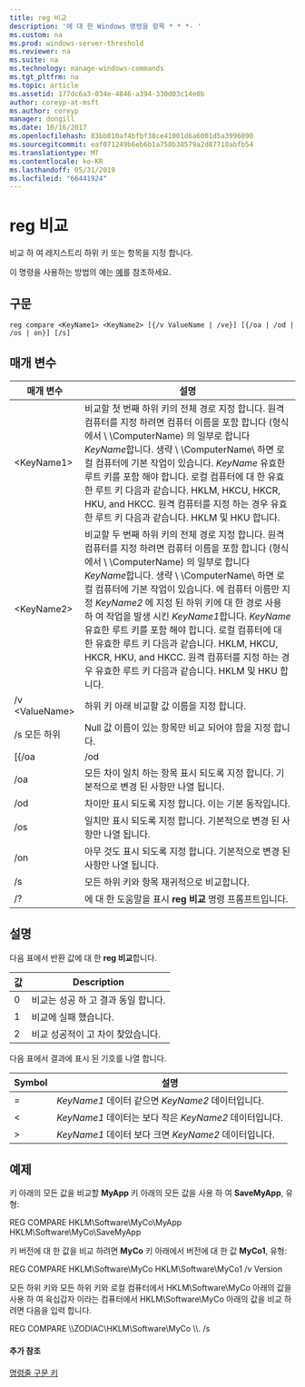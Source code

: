 ```yaml
---
title: reg 비교
description: '에 대 한 Windows 명령을 항목 * * *- '
ms.custom: na
ms.prod: windows-server-threshold
ms.reviewer: na
ms.suite: na
ms.technology: manage-windows-commands
ms.tgt_pltfrm: na
ms.topic: article
ms.assetid: 177dc6a3-034e-4846-a394-330d03c14e0b
author: coreyp-at-msft
ms.author: coreyp
manager: dongill
ms.date: 10/16/2017
ms.openlocfilehash: 83bb010af4bfbf38ce41001d6a6001d5a3996090
ms.sourcegitcommit: eaf071249b6eb6b1a758b38579a2d87710abfb54
ms.translationtype: MT
ms.contentlocale: ko-KR
ms.lasthandoff: 05/31/2019
ms.locfileid: "66441924"
---
```

# <a name="reg-compare"></a>reg 비교



비교 하 여 레지스트리 하위 키 또는 항목을 지정 합니다.

이 명령을 사용하는 방법의 예는 [예](#BKMK_examples)를 참조하세요.

## <a name="syntax"></a>구문

```
reg compare <KeyName1> <KeyName2> [{/v ValueName | /ve}] [{/oa | /od | /os | on}] [/s]
```

## <a name="parameters"></a>매개 변수

|    매개 변수    |                                                                                                                                                                                                                                                                                          설명                                                                                                                                                                                                                                                                                           |
|-----------------|------------------------------------------------------------------------------------------------------------------------------------------------------------------------------------------------------------------------------------------------------------------------------------------------------------------------------------------------------------------------------------------------------------------------------------------------------------------------------------------------------------------------------------------------------------------------------------------------|
|   \<KeyName1>   |                                                               비교할 첫 번째 하위 키의 전체 경로 지정 합니다. 원격 컴퓨터를 지정 하려면 컴퓨터 이름을 포함 합니다 (형식에서 \\ \\ComputerName\) 의 일부로 합니다 *KeyName*합니다. 생략 \\ \\ComputerName\ 하면 로컬 컴퓨터에 기본 작업이 있습니다. *KeyName* 유효한 루트 키를 포함 해야 합니다. 로컬 컴퓨터에 대 한 유효한 루트 키 다음과 같습니다. HKLM, HKCU, HKCR, HKU, and HKCC. 원격 컴퓨터를 지정 하는 경우 유효한 루트 키 다음과 같습니다. HKLM 및 HKU 합니다.                                                                |
|   \<KeyName2>   | 비교할 두 번째 하위 키의 전체 경로 지정 합니다. 원격 컴퓨터를 지정 하려면 컴퓨터 이름을 포함 합니다 (형식에서 \\ \\ComputerName\) 의 일부로 합니다 *KeyName*합니다. 생략 \\ \\ComputerName\ 하면 로컬 컴퓨터에 기본 작업이 있습니다. 에 컴퓨터 이름만 지정 *KeyName2* 에 지정 된 하위 키에 대 한 경로 사용 하 여 작업을 발생 시킨 *KeyName1*합니다. *KeyName* 유효한 루트 키를 포함 해야 합니다. 로컬 컴퓨터에 대 한 유효한 루트 키 다음과 같습니다. HKLM, HKCU, HKCR, HKU, and HKCC. 원격 컴퓨터를 지정 하는 경우 유효한 루트 키 다음과 같습니다. HKLM 및 HKU 합니다. |
| /v \<ValueName> |                                                                                                                                                                                                                                                                     하위 키 아래 비교할 값 이름을 지정 합니다.                                                                                                                                                                                                                                                                      |
|       /s 모든 하위       |                                                                                                                                                                                                                                                         Null 값 이름이 있는 항목만 비교 되어야 함을 지정 합니다.                                                                                                                                                                                                                                                         |
|      [{/oa      |                                                                                                                                                                                                                                                                                              /od                                                                                                                                                                                                                                                                                               |
|       /oa       |                                                                                                                                                                                                                                             모든 차이 일치 하는 항목 표시 되도록 지정 합니다. 기본적으로 변경 된 사항만 나열 됩니다.                                                                                                                                                                                                                                             |
|       /od       |                                                                                                                                                                                                                                                          차이만 표시 되도록 지정 합니다. 이는 기본 동작입니다.                                                                                                                                                                                                                                                          |
|       /os       |                                                                                                                                                                                                                                                    일치만 표시 되도록 지정 합니다. 기본적으로 변경 된 사항만 나열 됩니다.                                                                                                                                                                                                                                                     |
|       /on       |                                                                                                                                                                                                                                                       아무 것도 표시 되도록 지정 합니다. 기본적으로 변경 된 사항만 나열 됩니다.                                                                                                                                                                                                                                                        |
|       /s        |                                                                                                                                                                                                                                                                         모든 하위 키와 항목 재귀적으로 비교합니다.                                                                                                                                                                                                                                                                          |
|       /?        |                                                                                                                                                                                                                                                                    에 대 한 도움말을 표시 **reg 비교** 명령 프롬프트입니다.                                                                                                                                                                                                                                                                    |

## <a name="remarks"></a>설명

다음 표에서 반환 값에 대 한 **reg 비교**합니다.

|값|Description|
|-----|-----------|
|0|비교는 성공 하 고 결과 동일 합니다.|
|1|비교에 실패 했습니다.|
|2|비교 성공적이 고 차이 찾았습니다.|

다음 표에서 결과에 표시 된 기호를 나열 합니다.

|Symbol|설명|
|------|-----------|
|=|*KeyName1* 데이터 같으면 *KeyName2* 데이터입니다.|
|<|*KeyName1* 데이터는 보다 작은 *KeyName2* 데이터입니다.|
|>|*KeyName1* 데이터 보다 크면 *KeyName2* 데이터입니다.|

## <a name="BKMK_examples"></a>예제

키 아래의 모든 값을 비교할 **MyApp** 키 아래의 모든 값을 사용 하 여 **SaveMyApp**, 유형:

REG COMPARE HKLM\Software\MyCo\MyApp HKLM\Software\MyCo\SaveMyApp

키 버전에 대 한 값을 비교 하려면 **MyCo** 키 아래에서 버전에 대 한 값 **MyCo1**, 유형:

REG COMPARE HKLM\Software\MyCo HKLM\Software\MyCo1 /v Version

모든 하위 키와 모든 하위 키와 로컬 컴퓨터에서 HKLM\Software\MyCo 아래의 값을 사용 하 여 육십갑자 이라는 컴퓨터에서 HKLM\Software\MyCo 아래의 값을 비교 하려면 다음을 입력 합니다.

REG COMPARE \\\\ZODIAC\HKLM\Software\MyCo \\\\. /s

#### <a name="additional-references"></a>추가 참조

[명령줄 구문 키](command-line-syntax-key.md)